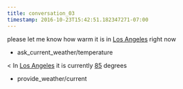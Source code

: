 ```yaml
---
title: conversation_03
timestamp: 2016-10-23T15:42:51.182347271-07:00
---
```


please let me know how warm it is in [Los Angeles](city) right now
* ask_current_weather/temperature

< In [Los Angeles](city) it is currently [85](temperature) degrees
* provide_weather/current
